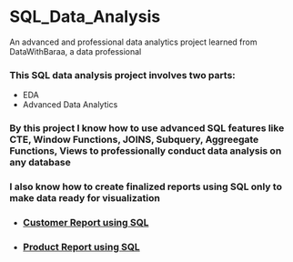 # SQL_Data_Analysis
An advanced and professional data analytics project learned from DataWithBaraa, a data professional

### This SQL data analysis project involves two parts:
- EDA
- Advanced Data Analytics

### By this project I know how to use advanced SQL features like CTE, Window Functions, JOINS, Subquery, Aggreegate Functions, Views to professionally conduct data analysis on any database
### I also know how to create finalized reports using SQL only to make data ready for visualization
- ### [Customer Report using SQL](https://github.com/Satyaki-78/SQL_Data_Analysis/blob/main/Advanced%20Analytics/06_build_customer_report.sql)
- ### [Product Report using SQL](https://github.com/Satyaki-78/SQL_Data_Analysis/blob/main/Advanced%20Analytics/07_build_product_report.sql)

